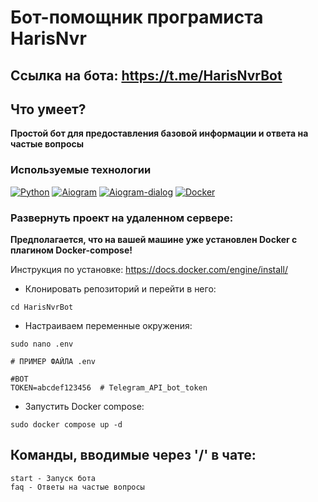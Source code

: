 #  Бот-помощник програмиста HarisNvr

## Ссылка на бота: https://t.me/HarisNvrBot

## Что умеет?

**Простой бот для предоставления базовой информации и ответа на частые вопросы**

### Используемые технологии

[![Python](https://img.shields.io/badge/python-3670A0?style=for-the-badge&logo=python&logoColor=ffdd54)](https://www.python.org/)
[![Aiogram](https://img.shields.io/badge/Aiogram-2CA5E0?style=for-the-badge&logo=telegram&logoColor=white)](https://pypi.org/project/aiogram/)
[![Aiogram-dialog](https://img.shields.io/badge/Aiogram--dialog-2CA5E0?style=for-the-badge&logo=telegram&logoColor=white)](https://github.com/aiogram/aiogram-dialog)
[![Docker](https://img.shields.io/badge/docker-2496ED?style=for-the-badge&logo=docker&logoColor=white)](https://www.docker.com/)

### Развернуть проект на удаленном сервере:

**Предполагается, что на вашей машине уже установлен Docker с плагином Docker-compose!**

Инструкция по установке: https://docs.docker.com/engine/install/

- Клонировать репозиторий и перейти в него:
```
cd HarisNvrBot
```

- Настраиваем переменные окружения:
```
sudo nano .env
```

```
# ПРИМЕР ФАЙЛА .env

#BOT
TOKEN=abcdef123456  # Telegram_API_bot_token
```

- Запустить Docker compose:
```
sudo docker compose up -d
```

## Команды, вводимые через '/' в чате:

```
start - Запуск бота
faq - Ответы на частые вопросы
```
